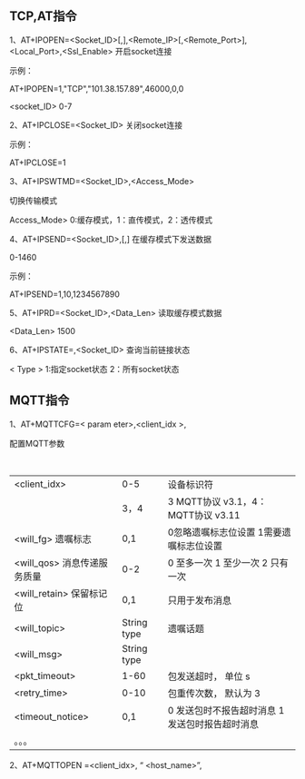 ## TCP,AT指令

1、AT+IPOPEN=<Socket_ID>[,<ServiceType>],<Remote_IP>[,<Remote_Port>],<Local_Port>,<Ssl_Enable>    开启socket连接

示例：

AT+IPOPEN=1,"TCP","101.38.157.89",46000,0,0

<socket_ID> 0-7

2、AT+IPCLOSE=<Socket_ID> 关闭socket连接

示例：

AT+IPCLOSE=1

3、AT+IPSWTMD=<Socket_ID>,<Access_Mode>

 切换传输模式

Access_Mode> 0:缓存模式，1：直传模式，2：透传模式	

4、AT+IPSEND=<Socket_ID>,[,<Length>]   在缓存模式下发送数据

<Length> 0-1460

示例：

AT+IPSEND=1,10,1234567890

5、AT+IPRD=<Socket_ID>,<Data_Len> 读取缓存模式数据

<Data_Len> 1500

6、AT+IPSTATE=<Type>,<Socket_ID>  查询当前链接状态

  < Type > 1:指定socket状态  2：所有socket状态



## MQTT指令

1、AT+MQTTCFG=< param eter>,<client_idx >,<value>

配置MQTT参数

​	

|                             |             |                                                 |
| --------------------------- | ----------- | ----------------------------------------------- |
| <client_idx>                | 0-5         | 设备标识符                                      |
| <vsn>                       | 3，4        | 3 MQTT协议 v3.1，4： MQTT协议 v3.11             |
| <will_fg> 遗嘱标志          | 0,1         | 0忽略遗嘱标志位设置 1需要遗嘱标志位设置         |
| <will_qos> 消息传递服务质量 | 0-2         | 0 至多一次 1 至少一次 2 只有一次                |
| <will_retain> 保留标记位    | 0,1         | 只用于发布消息                                  |
| <will_topic>                | String type | 遗嘱话题                                        |
| <will_msg>                  | String type |                                                 |
| <pkt_timeout>               | 1-60        | 包发送超时， 单位 s                             |
| <retry_time>                | 0-10        | 包重传次数， 默认为 3                           |
| <timeout_notice>            | 0,1         | 0 发送包时不报告超时消息 1 发送包时报告超时消息 |
| 。。。                      |             |                                                 |

2、AT+MQTTOPEN =<client_idx>, “ <host_name>”,<port>
